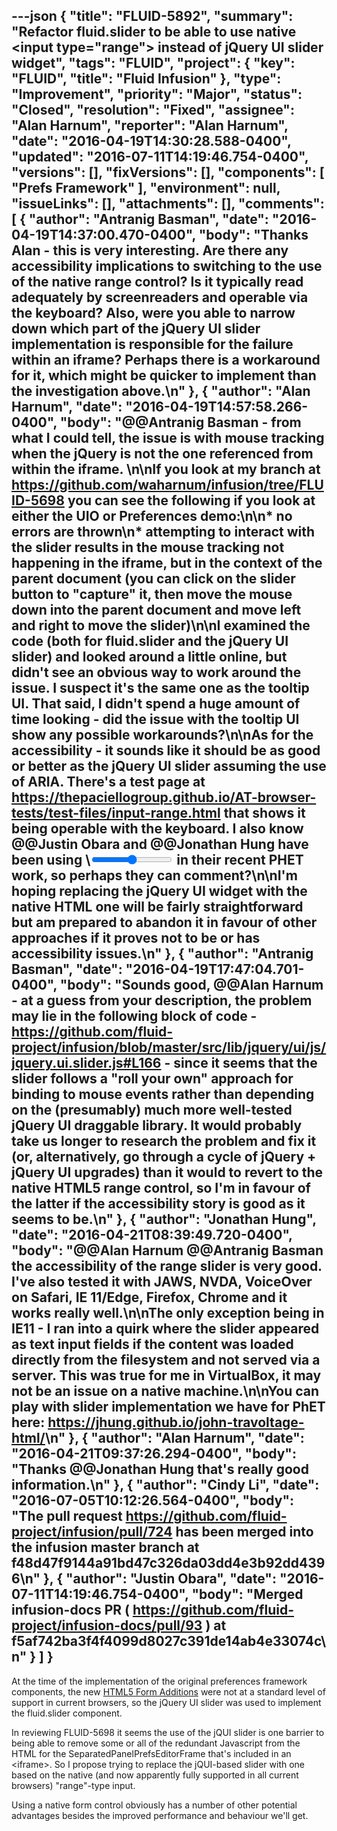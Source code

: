 ---json
{
  "title": "FLUID-5892",
  "summary": "Refactor fluid.slider to be able to use native <input type=\"range\"> instead of jQuery UI slider widget",
  "tags": "FLUID",
  "project": {
    "key": "FLUID",
    "title": "Fluid Infusion"
  },
  "type": "Improvement",
  "priority": "Major",
  "status": "Closed",
  "resolution": "Fixed",
  "assignee": "Alan Harnum",
  "reporter": "Alan Harnum",
  "date": "2016-04-19T14:30:28.588-0400",
  "updated": "2016-07-11T14:19:46.754-0400",
  "versions": [],
  "fixVersions": [],
  "components": [
    "Prefs Framework"
  ],
  "environment": null,
  "issueLinks": [],
  "attachments": [],
  "comments": [
    {
      "author": "Antranig Basman",
      "date": "2016-04-19T14:37:00.470-0400",
      "body": "Thanks Alan - this is very interesting. Are there any accessibility implications to switching to the use of the native range control? Is it typically read adequately by screenreaders and operable via the keyboard? Also, were you able to narrow down which part of the jQuery UI slider implementation is responsible for the failure within an iframe? Perhaps there is a workaround for it, which might be quicker to implement than the investigation above.\n"
    },
    {
      "author": "Alan Harnum",
      "date": "2016-04-19T14:57:58.266-0400",
      "body": "@@Antranig Basman - from what I could tell, the issue is with mouse tracking when the jQuery is not the one referenced from within the iframe.&#x20;\n\nIf you look at my branch at <https://github.com/waharnum/infusion/tree/FLUID-5698> you can see the following if you look at either the UIO or Preferences demo:\n\n* no errors are thrown\n* attempting to interact with the slider results in the mouse tracking not happening in the iframe, but in the context of the parent document (you can click on the slider button to \"capture\" it, then move the mouse down into the parent document and move left and right to move the slider)\n\nI examined the code (both for fluid.slider and the jQuery UI slider) and looked around a little online, but didn't see an obvious way to work around the issue. I suspect it's the same one as the tooltip UI. That said, I didn't spend a huge amount of time looking - did the issue with the tooltip UI show any possible workarounds?\n\nAs for the accessibility - it sounds like it should be as good or better as the jQuery UI slider assuming the use of ARIA. There's a test page at <https://thepaciellogroup.github.io/AT-browser-tests/test-files/input-range.html> that shows it being operable with the keyboard. I also know @@Justin Obara and @@Jonathan Hung have been using \\<input type='range'> in their recent PHET work, so perhaps they can comment?\n\nI'm hoping replacing the jQuery UI widget with the native HTML one will be fairly straightforward but am prepared to abandon it in favour of other approaches if it proves not to be or has accessibility issues.\n"
    },
    {
      "author": "Antranig Basman",
      "date": "2016-04-19T17:47:04.701-0400",
      "body": "Sounds good, @@Alan Harnum - at a guess from your description, the problem may lie in the following block of code - <https://github.com/fluid-project/infusion/blob/master/src/lib/jquery/ui/js/jquery.ui.slider.js#L166> - since it seems that the slider follows a \"roll your own\" approach for binding to mouse events rather than depending on the (presumably) much more well-tested jQuery UI draggable library. It would probably take us longer to research the problem and fix it (or, alternatively, go through a cycle of jQuery + jQuery UI upgrades) than it would to revert to the native HTML5 range control, so I'm in favour of the latter if the accessibility story is good as it seems to be.\n"
    },
    {
      "author": "Jonathan Hung",
      "date": "2016-04-21T08:39:49.720-0400",
      "body": "@@Alan Harnum @@Antranig Basman the accessibility of the range slider is very good. I've also tested it with JAWS, NVDA, VoiceOver on Safari, IE 11/Edge, Firefox, Chrome and it works really well.\n\nThe only exception being in IE11 - I ran into a quirk where the slider appeared as text input fields if the content was loaded directly from the filesystem and not served via a server. This was true for me in VirtualBox, it may not be an issue on a native machine.\n\nYou can play with slider implementation we have for PhET here: <https://jhung.github.io/john-travoltage-html/>\n"
    },
    {
      "author": "Alan Harnum",
      "date": "2016-04-21T09:37:26.294-0400",
      "body": "Thanks @@Jonathan Hung that's really good information.\n"
    },
    {
      "author": "Cindy Li",
      "date": "2016-07-05T10:12:26.564-0400",
      "body": "The pull request <https://github.com/fluid-project/infusion/pull/724> has been merged into the infusion master branch at f48d47f9144a91bd47c326da03dd4e3b92dd4396\n"
    },
    {
      "author": "Justin Obara",
      "date": "2016-07-11T14:19:46.754-0400",
      "body": "Merged infusion-docs PR ( <https://github.com/fluid-project/infusion-docs/pull/93> ) at f5af742ba3f4f4099d8027c391de14ab4e33074c\n"
    }
  ]
}
---
At the time of the implementation of the original preferences framework components, the new [HTML5 Form Additions](https://www.w3.org/wiki/HTML5_form_additions) were not at a standard level of support in current browsers, so the jQuery UI slider was used to implement the fluid.slider component.

In reviewing FLUID-5698 it seems the use of the jQUI slider is one barrier to being able to remove some or all of the redundant Javascript from the HTML for the SeparatedPanelPrefsEditorFrame that's included in an \<iframe>. So I propose trying to replace the jQUI-based slider with one based on the native (and now apparently fully supported in all current browsers) "range"-type input.

Using a native form control obviously has a number of other potential advantages besides the improved performance and behaviour we'll get.

        